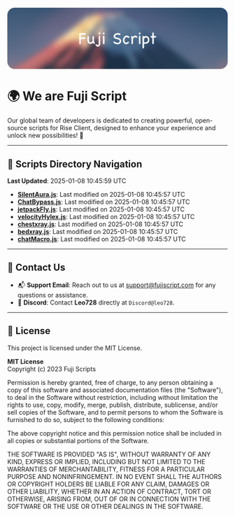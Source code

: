 ![Banner](.github/b.webp)

# 🌍 **We are Fuji Script**

Our global team of developers is dedicated to creating powerful, open-source scripts for Rise Client, designed to enhance your experience and unlock new possibilities! 🌟

---
<!-- SCRIPTS_NAVIGATION_START -->
## 📂 **Scripts Directory Navigation**

**Last Updated**: 2025-01-08 10:45:59 UTC

- **[SilentAura.js](scripts/SilentAura.js)**: Last modified on 2025-01-08 10:45:57 UTC
- **[ChatBypass.js](scripts/ChatBypass.js)**: Last modified on 2025-01-08 10:45:57 UTC
- **[jetpackFly.js](scripts/jetpackFly.js)**: Last modified on 2025-01-08 10:45:57 UTC
- **[velocityHylex.js](scripts/velocityHylex.js)**: Last modified on 2025-01-08 10:45:57 UTC
- **[chestxray.js](scripts/chestxray.js)**: Last modified on 2025-01-08 10:45:57 UTC
- **[bedxray.js](scripts/bedxray.js)**: Last modified on 2025-01-08 10:45:57 UTC
- **[chatMacro.js](scripts/chatMacro.js)**: Last modified on 2025-01-08 10:45:57 UTC

<!-- SCRIPTS_NAVIGATION_END -->

---

## 💬 **Contact Us**  
- 📬 **Support Email**: Reach out to us at [support@fujiscript.com](mailto:support@fujiscript.com) for any questions or assistance.  
- 💬 **Discord**: Contact **Leo728** directly at `Discord@leo728`.

---

## 📜 **License**

This project is licensed under the MIT License.  

**MIT License**  
Copyright (c) 2023 Fuji Scripts  

Permission is hereby granted, free of charge, to any person obtaining a copy of this software and associated documentation files (the "Software"), to deal in the Software without restriction, including without limitation the rights to use, copy, modify, merge, publish, distribute, sublicense, and/or sell copies of the Software, and to permit persons to whom the Software is furnished to do so, subject to the following conditions:  

The above copyright notice and this permission notice shall be included in all copies or substantial portions of the Software.  

THE SOFTWARE IS PROVIDED "AS IS", WITHOUT WARRANTY OF ANY KIND, EXPRESS OR IMPLIED, INCLUDING BUT NOT LIMITED TO THE WARRANTIES OF MERCHANTABILITY, FITNESS FOR A PARTICULAR PURPOSE AND NONINFRINGEMENT. IN NO EVENT SHALL THE AUTHORS OR COPYRIGHT HOLDERS BE LIABLE FOR ANY CLAIM, DAMAGES OR OTHER LIABILITY, WHETHER IN AN ACTION OF CONTRACT, TORT OR OTHERWISE, ARISING FROM, OUT OF OR IN CONNECTION WITH THE SOFTWARE OR THE USE OR OTHER DEALINGS IN THE SOFTWARE.  
